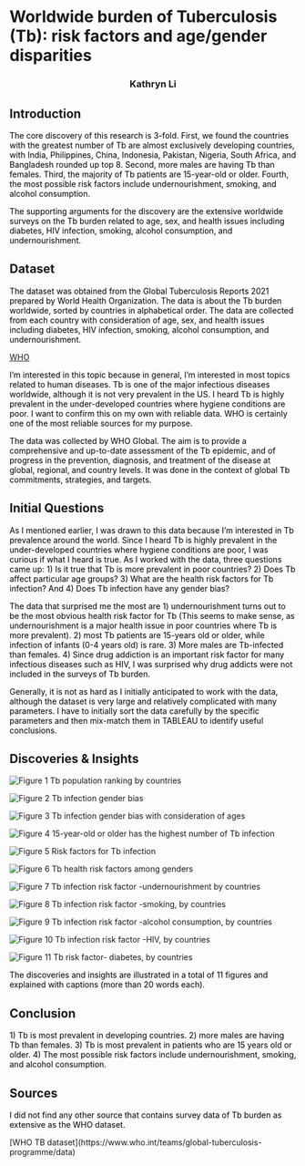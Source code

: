 
# **Worldwide burden of Tuberculosis (Tb): risk factors and age/gender disparities**

<h3 style="Text-align:center;">Kathryn Li</h3>

## Introduction

<p style="color:black;">The core discovery of this research is 3-fold. First, we found the countries with the greatest number of Tb are almost exclusively developing countries, with India, Philippines, China, Indonesia, Pakistan, Nigeria, South Africa, and Bangladesh rounded up top 8. Second, more males are having Tb than females. Third, the majority of Tb patients are 15-year-old or older. Fourth, the most possible risk factors include undernourishment, smoking, and alcohol consumption.</p>

<p style="color:black;">The supporting arguments for the discovery are the extensive worldwide surveys on the Tb burden related to age, sex, and health issues including diabetes, HIV infection, smoking, alcohol consumption, and undernourishment.</p>

## Dataset
<p style="color:black;">The dataset was obtained from the Global Tuberculosis Reports 2021 prepared by World Health Organization. The data is about the Tb burden worldwide, sorted by countries in alphabetical order. The data are collected from each country with consideration of age, sex, and health issues including diabetes, HIV infection, smoking, alcohol consumption, and undernourishment. </p>

[WHO](https://www.who.int/teams/global-tuberculosis-programme/data)

<p style="color:black;">I’m interested in this topic because in general, I’m interested in most topics related to human diseases. Tb is one of the major infectious diseases worldwide, although it is not very prevalent in the US. I heard Tb is highly prevalent in the under-developed countries where hygiene conditions are poor. I want to confirm this on my own with reliable data. WHO is certainly one of the most reliable sources for my purpose. </p>

<p style="color:black;">The data was collected by WHO Global. The aim is to provide a comprehensive and up-to-date assessment of the Tb epidemic, and of progress in the prevention, diagnosis, and treatment of the disease at global, regional, and country levels. It was done in the context of global Tb commitments, strategies, and targets. </p>

## Initial Questions

<p style="color:black;">As I mentioned earlier, I was drawn to this data because I’m interested in Tb prevalence around the world. Since I heard Tb is highly prevalent in the under-developed countries where hygiene conditions are poor, I was curious if what I heard is true. As I worked with the data, three questions came up: 1) Is it true that Tb is more prevalent in poor countries? 2) Does Tb affect particular age groups? 3) What are the health risk factors for Tb infection? And 4) Does Tb infection have any gender bias? </p>

<p style="color:black;"> The data that surprised me the most are 1) undernourishment turns out to be the most obvious health risk factor for Tb (This seems to make sense, as undernourishment is a major health issue in poor countries where Tb is more prevalent). 2) most Tb patients are 15-years old or older, while infection of infants (0-4 years old) is rare. 3) More males are Tb-infected than females. 4) Since drug addiction is an important risk factor for many infectious diseases such as HIV, I was surprised why drug addicts were not included in the surveys of Tb burden. </p>

<p style="color:black;">Generally, it is not as hard as I initially anticipated to work with the data, although the dataset is very large and relatively complicated with many parameters. I have to initially sort the data carefully by the specific parameters and then mix-match them in TABLEAU to identify useful conclusions. </p>

## Discoveries & Insights
![Figure 1  Tb population ranking by countries](https://user-images.githubusercontent.com/96843197/155802083-deffdf46-f6a8-4c6f-aa81-e93aeb320a8c.png)

![Figure 2  Tb infection gender bias](https://user-images.githubusercontent.com/96843197/155802132-f1b1087b-5a70-4fa3-947c-42971cf7aa14.png)

![Figure 3  Tb infection gender bias with consideration of ages](https://user-images.githubusercontent.com/96843197/155802137-d17d4e99-84b5-4a63-a386-e3ea2b5c696e.png)

![Figure 4  15-year-old or older has the highest number of Tb infection](https://user-images.githubusercontent.com/96843197/155802144-974d37cf-c046-48e0-aea2-49f29f464fa1.png)

![Figure 5  Risk factors for Tb infection](https://user-images.githubusercontent.com/96843197/155802224-7a1bcc48-4423-4944-9ace-768098cc4e09.png)

![Figure 6  Tb health risk factors among genders](https://user-images.githubusercontent.com/96843197/155802235-05587273-ef9e-4702-894e-6a689f122661.png)

![Figure 7  Tb infection risk factor -undernourishment by countries](https://user-images.githubusercontent.com/96843197/155802245-441e4e9e-b14b-4faf-b664-09a60c8b0ad0.png)

![Figure 8  Tb infection risk factor -smoking, by countries](https://user-images.githubusercontent.com/96843197/155802269-e682e1aa-1fa8-4376-bc74-4d3824d35520.png)

![Figure 9  Tb infection risk factor -alcohol consumption, by countries](https://user-images.githubusercontent.com/96843197/155802274-ee156256-31b0-4374-bacf-dd800c5b0949.png)

![Figure 10 Tb infection risk factor -HIV, by countries](https://user-images.githubusercontent.com/96843197/155802306-ac27e455-eca5-4011-be7a-a40c94ee974c.png)

![Figure 11  Tb risk factor- diabetes, by countries](https://user-images.githubusercontent.com/96843197/155802313-ffd012d7-f180-42ae-b074-345ee3fc2db0.png)

<p style="color:black;"> The discoveries and insights are illustrated in a total of 11 figures and explained with captions (more than 20 words each). </p>

## Conclusion

<p style="color:black;"> 1) Tb is most prevalent in developing countries. 2) more males are having Tb than females. 3) Tb is most prevalent in patients who are 15 years old or older. 4) The most possible risk factors include undernourishment, smoking, and alcohol consumption. </p>

## Sources

<p style="color:black;"> I did not find any other source that contains survey data of Tb burden as extensive as the WHO dataset. </p>
[WHO TB dataset](https://www.who.int/teams/global-tuberculosis-programme/data)
